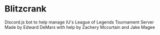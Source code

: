 # Blitzcrank
Discord.js bot to help manage IU's League of Legends Tournament Server
Made by Edward DeMars
with help by Zachery Mccurtain and Jake Magee
